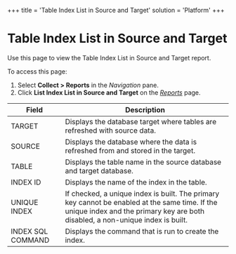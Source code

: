 +++
title = 'Table Index List in Source and Target'
solution = 'Platform'
+++

# Table Index List in Source and Target

<div class="use">

Use this page to view the Table Index List in Source and Target report.

</div>

To access this page:

1.  Select <span style="font-weight: bold;">Collect \> Reports</span> in
    the <span style="font-style: italic;">Navigation</span> pane.
2.  Click <span style="font-weight: bold;"> List Index List in Source
    and Target</span> on the *[Reports](Reports)*
page.

| Field             | Description                                                                                                                                                                      |
| ----------------- | -------------------------------------------------------------------------------------------------------------------------------------------------------------------------------- |
| TARGET            | Displays the database target where tables are refreshed with source data.                                                                                                        |
| SOURCE            | Displays the database where the data is refreshed from and stored in the target.                                                                                                 |
| TABLE             | Displays the table name in the source database and target database.                                                                                                              |
| INDEX ID          | Displays the name of the index in the table.                                                                                                                                     |
| UNIQUE INDEX      | If checked, a unique index is built. The primary key cannot be enabled at the same time. If the unique index and the primary key are both disabled, a non-unique index is built. |
| INDEX SQL COMMAND | Displays the command that is run to create the index.                                                                                                                            |

